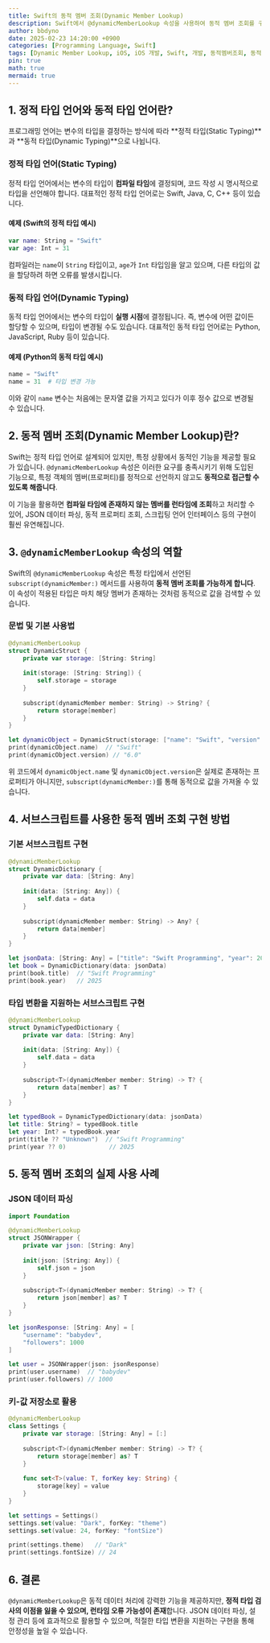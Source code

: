 ```yaml
---
title: Swift의 동적 멤버 조회(Dynamic Member Lookup)
description: Swift에서 @dynamicMemberLookup 속성을 사용하여 동적 멤버 조회를 구현하는 방법과 실제 활용 사례를 소개합니다.
author: bbdyno
date: 2025-02-23 14:20:00 +0900
categories: [Programming Language, Swift]
tags: [Dynamic Member Lookup, iOS, iOS 개발, Swift, 개발, 동적멤버조회, 동적타입, 정적타입]
pin: true
math: true
mermaid: true
---
```


## 1. 정적 타입 언어와 동적 타입 언어란?
프로그래밍 언어는 변수의 타입을 결정하는 방식에 따라 **정적 타입(Static Typing)**과 **동적 타입(Dynamic Typing)**으로 나뉩니다.

### 정적 타입 언어(Static Typing)
정적 타입 언어에서는 변수의 타입이 **컴파일 타임**에 결정되며, 코드 작성 시 명시적으로 타입을 선언해야 합니다. 대표적인 정적 타입 언어로는 Swift, Java, C, C++ 등이 있습니다.

#### 예제 (Swift의 정적 타입 예시)
```swift
var name: String = "Swift"
var age: Int = 31
```
컴파일러는 `name`이 `String` 타입이고, `age`가 `Int` 타입임을 알고 있으며, 다른 타입의 값을 할당하려 하면 오류를 발생시킵니다.

### 동적 타입 언어(Dynamic Typing)
동적 타입 언어에서는 변수의 타입이 **실행 시점**에 결정됩니다. 즉, 변수에 어떤 값이든 할당할 수 있으며, 타입이 변경될 수도 있습니다. 대표적인 동적 타입 언어로는 Python, JavaScript, Ruby 등이 있습니다.

#### 예제 (Python의 동적 타입 예시)
```python
name = "Swift"
name = 31  # 타입 변경 가능
```
이와 같이 `name` 변수는 처음에는 문자열 값을 가지고 있다가 이후 정수 값으로 변경될 수 있습니다.

## 2. 동적 멤버 조회(Dynamic Member Lookup)란?
Swift는 정적 타입 언어로 설계되어 있지만, 특정 상황에서 동적인 기능을 제공할 필요가 있습니다. `@dynamicMemberLookup` 속성은 이러한 요구를 충족시키기 위해 도입된 기능으로, 특정 객체의 멤버(프로퍼티)를 정적으로 선언하지 않고도 **동적으로 접근할 수 있도록 해줍니다**.

이 기능을 활용하면 **컴파일 타임에 존재하지 않는 멤버를 런타임에 조회**하고 처리할 수 있어, JSON 데이터 파싱, 동적 프로퍼티 조회, 스크립팅 언어 인터페이스 등의 구현이 훨씬 유연해집니다.

## 3. `@dynamicMemberLookup` 속성의 역할
Swift의 `@dynamicMemberLookup` 속성은 특정 타입에서 선언된 `subscript(dynamicMember:)` 메서드를 사용하여 **동적 멤버 조회를 가능하게 합니다**. 이 속성이 적용된 타입은 마치 해당 멤버가 존재하는 것처럼 동적으로 값을 검색할 수 있습니다.

### 문법 및 기본 사용법
```swift
@dynamicMemberLookup
struct DynamicStruct {
    private var storage: [String: String]
    
    init(storage: [String: String]) {
        self.storage = storage
    }
    
    subscript(dynamicMember member: String) -> String? {
        return storage[member]
    }
}

let dynamicObject = DynamicStruct(storage: ["name": "Swift", "version": "6.0"])
print(dynamicObject.name)  // "Swift"
print(dynamicObject.version) // "6.0"
```
위 코드에서 `dynamicObject.name` 및 `dynamicObject.version`은 실제로 존재하는 프로퍼티가 아니지만, `subscript(dynamicMember:)`를 통해 동적으로 값을 가져올 수 있습니다.

## 4. 서브스크립트를 사용한 동적 멤버 조회 구현 방법

### 기본 서브스크립트 구현
```swift
@dynamicMemberLookup
struct DynamicDictionary {
    private var data: [String: Any]
    
    init(data: [String: Any]) {
        self.data = data
    }
    
    subscript(dynamicMember member: String) -> Any? {
        return data[member]
    }
}

let jsonData: [String: Any] = ["title": "Swift Programming", "year": 2025]
let book = DynamicDictionary(data: jsonData)
print(book.title)  // "Swift Programming"
print(book.year)   // 2025
```

### 타입 변환을 지원하는 서브스크립트 구현
```swift
@dynamicMemberLookup
struct DynamicTypedDictionary {
    private var data: [String: Any]
    
    init(data: [String: Any]) {
        self.data = data
    }
    
    subscript<T>(dynamicMember member: String) -> T? {
        return data[member] as? T
    }
}

let typedBook = DynamicTypedDictionary(data: jsonData)
let title: String? = typedBook.title
let year: Int? = typedBook.year
print(title ?? "Unknown")  // "Swift Programming"
print(year ?? 0)            // 2025
```

## 5. 동적 멤버 조회의 실제 사용 사례

### JSON 데이터 파싱
```swift
import Foundation

@dynamicMemberLookup
struct JSONWrapper {
    private var json: [String: Any]
    
    init(json: [String: Any]) {
        self.json = json
    }
    
    subscript<T>(dynamicMember member: String) -> T? {
        return json[member] as? T
    }
}

let jsonResponse: [String: Any] = [
    "username": "babydev",
    "followers": 1000
]

let user = JSONWrapper(json: jsonResponse)
print(user.username)  // "babydev"
print(user.followers) // 1000
```

### 키-값 저장소로 활용
```swift
@dynamicMemberLookup
class Settings {
    private var storage: [String: Any] = [:]
    
    subscript<T>(dynamicMember member: String) -> T? {
        return storage[member] as? T
    }
    
    func set<T>(value: T, forKey key: String) {
        storage[key] = value
    }
}

let settings = Settings()
settings.set(value: "Dark", forKey: "theme")
settings.set(value: 24, forKey: "fontSize")

print(settings.theme)   // "Dark"
print(settings.fontSize) // 24
```

## 6. 결론
`@dynamicMemberLookup`은 동적 데이터 처리에 강력한 기능을 제공하지만, **정적 타입 검사의 이점을 잃을 수 있으며, 런타임 오류 가능성이 존재**합니다. JSON 데이터 파싱, 설정 관리 등에 효과적으로 활용할 수 있으며, 적절한 타입 변환을 지원하는 구현을 통해 안정성을 높일 수 있습니다.
